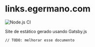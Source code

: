 # links.egermano.com

![Node.js CI](https://github.com/egermano/links.egermano.com/workflows/Node.js%20CI/badge.svg)

Site de estático gerado usando Gatsby.js

`// TODO: melhorar esse documento`